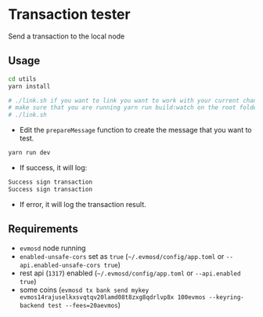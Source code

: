# Transaction tester

Send a transaction to the local node

## Usage

```sh
cd utils
yarn install

# ./link.sh if you want to link you want to work with your current changes
# make sure that you are running yarn run build:watch on the root folder so the packages are up to date
# ./link.sh
```

- Edit the `prepareMessage` function to create the message that you want to test.

```sh
yarn run dev
```

- If success, it will log:

```sh
Success sign transaction
Success sign transaction
```

- If error, it will log the transaction result.

## Requirements

- `evmosd` node running
- `enabled-unsafe-cors` set as `true` (`~/.evmosd/config/app.toml` or `--api.enabled-unsafe-cors true`)
- rest api (`1317`) enabled (`~/.evmosd/config/app.toml` or `--api.enabled true`)
- some coins (`evmosd tx bank send mykey evmos14rajuselkxsvqtqv20lamd08t8zxg8qdrlvp8x 100evmos --keyring-backend test --fees=20aevmos`)
